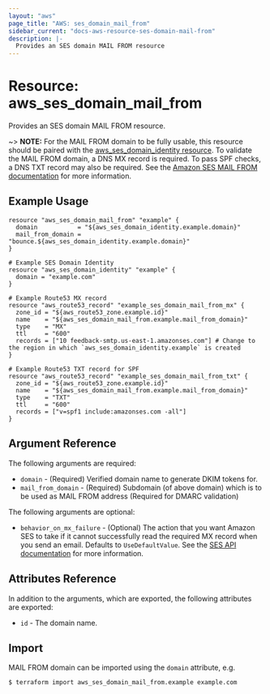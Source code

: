 ```yaml
---
layout: "aws"
page_title: "AWS: ses_domain_mail_from"
sidebar_current: "docs-aws-resource-ses-domain-mail-from"
description: |-
  Provides an SES domain MAIL FROM resource
---
```


# Resource: aws_ses_domain_mail_from

Provides an SES domain MAIL FROM resource.

~> **NOTE:** For the MAIL FROM domain to be fully usable, this resource should be paired with the [aws_ses_domain_identity resource](/docs/providers/aws/r/ses_domain_identity.html). To validate the MAIL FROM domain, a DNS MX record is required. To pass SPF checks, a DNS TXT record may also be required. See the [Amazon SES MAIL FROM documentation](https://docs.aws.amazon.com/ses/latest/DeveloperGuide/mail-from-set.html) for more information.

## Example Usage

```hcl
resource "aws_ses_domain_mail_from" "example" {
  domain           = "${aws_ses_domain_identity.example.domain}"
  mail_from_domain = "bounce.${aws_ses_domain_identity.example.domain}"
}

# Example SES Domain Identity
resource "aws_ses_domain_identity" "example" {
  domain = "example.com"
}

# Example Route53 MX record
resource "aws_route53_record" "example_ses_domain_mail_from_mx" {
  zone_id = "${aws_route53_zone.example.id}"
  name    = "${aws_ses_domain_mail_from.example.mail_from_domain}"
  type    = "MX"
  ttl     = "600"
  records = ["10 feedback-smtp.us-east-1.amazonses.com"] # Change to the region in which `aws_ses_domain_identity.example` is created
}

# Example Route53 TXT record for SPF
resource "aws_route53_record" "example_ses_domain_mail_from_txt" {
  zone_id = "${aws_route53_zone.example.id}"
  name    = "${aws_ses_domain_mail_from.example.mail_from_domain}"
  type    = "TXT"
  ttl     = "600"
  records = ["v=spf1 include:amazonses.com -all"]
}
```

## Argument Reference

The following arguments are required:

* `domain` - (Required) Verified domain name to generate DKIM tokens for.
* `mail_from_domain` - (Required) Subdomain (of above domain) which is to be used as MAIL FROM address (Required for DMARC validation)

The following arguments are optional:

* `behavior_on_mx_failure` - (Optional) The action that you want Amazon SES to take if it cannot successfully read the required MX record when you send an email. Defaults to `UseDefaultValue`. See the [SES API documentation](https://docs.aws.amazon.com/ses/latest/APIReference/API_SetIdentityMailFromDomain.html) for more information.

## Attributes Reference

In addition to the arguments, which are exported, the following attributes are exported:

* `id` - The domain name.

## Import

MAIL FROM domain can be imported using the `domain` attribute, e.g.

```
$ terraform import aws_ses_domain_mail_from.example example.com
```
